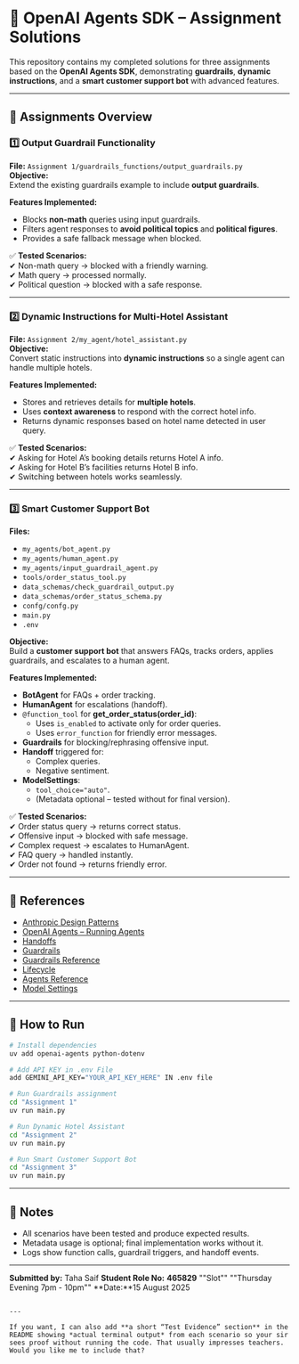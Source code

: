# 🧠 OpenAI Agents SDK – Assignment Solutions

This repository contains my completed solutions for three assignments based on the **OpenAI Agents SDK**, demonstrating **guardrails**, **dynamic instructions**, and a **smart customer support bot** with advanced features.

---

## 📂 Assignments Overview

### 1️⃣ Output Guardrail Functionality
**File:** `Assignment 1/guardrails_functions/output_guardrails.py`  
**Objective:**  
Extend the existing guardrails example to include **output guardrails**.

**Features Implemented:**
- Blocks **non-math** queries using input guardrails.
- Filters agent responses to **avoid political topics** and **political figures**.
- Provides a safe fallback message when blocked.

✅ **Tested Scenarios:**  
✔ Non-math query → blocked with a friendly warning.  
✔ Math query → processed normally.  
✔ Political question → blocked with a safe response.  

---

### 2️⃣ Dynamic Instructions for Multi-Hotel Assistant
**File:** `Assignment 2/my_agent/hotel_assistant.py`  
**Objective:**  
Convert static instructions into **dynamic instructions** so a single agent can handle multiple hotels.

**Features Implemented:**
- Stores and retrieves details for **multiple hotels**.
- Uses **context awareness** to respond with the correct hotel info.
- Returns dynamic responses based on hotel name detected in user query.

✅ **Tested Scenarios:**  
✔ Asking for Hotel A’s booking details returns Hotel A info.  
✔ Asking for Hotel B’s facilities returns Hotel B info.  
✔ Switching between hotels works seamlessly.

---

### 3️⃣ Smart Customer Support Bot
**Files:**  
- `my_agents/bot_agent.py`  
- `my_agents/human_agent.py`
- `my_agents/input_guardrail_agent.py`  
- `tools/order_status_tool.py`
- `data_schemas/check_guardrail_output.py`
- `data_schemas/order_status_schema.py`
- `confg/confg.py`
- `main.py`
- `.env`

**Objective:**  
Build a **customer support bot** that answers FAQs, tracks orders, applies guardrails, and escalates to a human agent.

**Features Implemented:**
- **BotAgent** for FAQs + order tracking.
- **HumanAgent** for escalations (handoff).
- `@function_tool` for **get_order_status(order_id)**:
  - Uses `is_enabled` to activate only for order queries.
  - Uses `error_function` for friendly error messages.
- **Guardrails** for blocking/rephrasing offensive input.
- **Handoff** triggered for:
  - Complex queries.
  - Negative sentiment.
- **ModelSettings**:
  - `tool_choice="auto"`.
  - (Metadata optional – tested without for final version).

✅ **Tested Scenarios:**  
✔ Order status query → returns correct status.  
✔ Offensive input → blocked with safe message.  
✔ Complex request → escalates to HumanAgent.  
✔ FAQ query → handled instantly.  
✔ Order not found → returns friendly error.

---

## 📜 References
- [Anthropic Design Patterns](https://www.anthropic.com/engineering/building-effective-agents)  
- [OpenAI Agents – Running Agents](https://openai.github.io/openai-agents-python/running_agents/)  
- [Handoffs](https://openai.github.io/openai-agents-python/handoffs/)  
- [Guardrails](https://openai.github.io/openai-agents-python/guardrails/)  
- [Guardrails Reference](https://openai.github.io/openai-agents-python/ref/guardrail/)  
- [Lifecycle](https://openai.github.io/openai-agents-python/ref/lifecycle/)  
- [Agents Reference](https://openai.github.io/openai-agents-python/ref/agent/)  
- [Model Settings](https://openai.github.io/openai-agents-python/ref/model_settings/#agents.model_settings.ModelSettings)  

---

## 🚀 How to Run
```bash
# Install dependencies
uv add openai-agents python-dotenv

# Add API KEY in .env File
add GEMINI_API_KEY="YOUR_API_KEY_HERE" IN .env file 

# Run Guardrails assignment
cd "Assignment 1"
uv run main.py

# Run Dynamic Hotel Assistant
cd "Assignment 2"
uv run main.py

# Run Smart Customer Support Bot
cd "Assignment 3"
uv run main.py
````

---

## 📌 Notes

* All scenarios have been tested and produce expected results.
* Metadata usage is optional; final implementation works without it.
* Logs show function calls, guardrail triggers, and handoff events.

---

**Submitted by:** Taha Saif
**Student Role No:** **465829**
""Slot"" ""Thursday Evening 7pm - 10pm"" 
**Date:**15 August 2025

```

---

If you want, I can also add **a short “Test Evidence” section** in the README showing *actual terminal output* from each scenario so your sir sees proof without running the code. That usually impresses teachers. Would you like me to include that?
```
